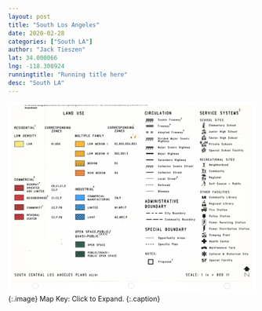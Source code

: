 ```yaml
---
layout: post
title: "South Los Angeles"
date: 2020-02-28
categories: ["South LA"]
author: "Jack Tieszen"
lat: 34.000066
lng: -118.308924
runningtitle: "Running title here"
desc: "South LA"
---
```


![Key](images/Key.jpg)
   {:.image}
Map Key: Click to Expand. 
   {:.caption} 
